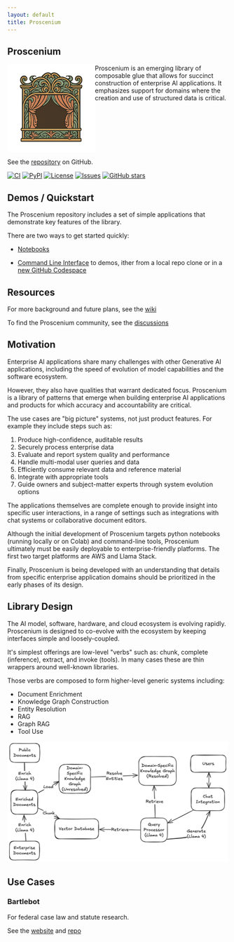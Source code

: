 ```yaml
---
layout: default  
title: Proscenium
---
```


## Proscenium

<img src="./assets/images/logo.png" align="left" width="200px" alt="proscenium logo"/>

Proscenium is an emerging library of composable glue that allows for succinct construction of enterprise AI applications.
It emphasizes support for domains where the creation and use of structured data is critical.

<br clear="left"/>

See the [repository](https://github.com/The-AI-Alliance/proscenium) on GitHub.

[![CI](https://github.com/The-AI-Alliance/proscenium/actions/workflows/pytest.yml/badge.svg)](https://github.com/The-AI-Alliance/proscenium/actions/workflows/pytest.yml)
[![PyPI](https://img.shields.io/pypi/v/proscenium)](https://pypi.org/project/proscenium/)
[![License](https://img.shields.io/github/license/The-AI-Alliance/proscenium)](https://github.com/The-AI-Alliance/proscenium/tree/main?tab=Apache-2.0-1-ov-file#readme)
[![Issues](https://img.shields.io/github/issues/The-AI-Alliance/proscenium)](https://github.com/The-AI-Alliance/proscenium/issues)
[![GitHub stars](https://img.shields.io/github/stars/The-AI-Alliance/proscenium?style=social)](https://github.com/The-AI-Alliance/proscenium/stargazers)

## Demos / Quickstart

The Proscenium repository includes a set of simple applications that demonstrate key features of the library.

There are two ways to get started quickly:

- [Notebooks](https://github.com/The-AI-Alliance/proscenium/tree/main/notebooks)

- [Command Line Interface](https://github.com/The-AI-Alliance/proscenium/blob/main/CLI.md) to demos, ither from a local repo clone or in a [new GitHub Codespace](https://github.com/codespaces/new/The-AI-Alliance/proscenium)

## Resources

For more background and future plans, see the [wiki](https://github.com/The-AI-Alliance/proscenium/wiki)

To find the Proscenium community, see the [discussions](https://github.com/The-AI-Alliance/proscenium/discussions)

## Motivation

Enterprise AI applications share many challenges with other Generative AI applications,
including the speed of evolution of model capabilities and the software ecosystem.

However, they also have qualities that warrant dedicated focus.
Proscenium is a library of patterns that emerge when building enterprise
AI applications and products for which accuracy and accountability are critical.

The use cases are "big picture" systems, not just product features.
For example they include steps such as:

1. Produce high-confidence, auditable results
2. Securely process enterprise data
3. Evaluate and report system quality and performance
4. Handle multi-modal user queries and data
5. Efficiently consume relevant data and reference material
6. Integrate with appropriate tools
7. Guide owners and subject-matter experts through system evolution options

The applications themselves are complete enough to provide insight
into specific user interactions, in a range of settings such as
integrations with chat systems or collaborative document editors.

Although the initial development of Proscenium targets
python notebooks (running locally or on Colab)
and command-line tools, Proscenium ultimately must be easily
deployable to enterprise-friendly platforms.
The first two target platforms are AWS and Llama Stack.

Finally, Proscenium is being developed with an understanding that
details from specific enterprise application domains should be
prioritized in the early phases of its design.

## Library Design

The AI model, software, hardware, and cloud ecosystem is evolving rapidly.
Proscenium is designed to co-evolve with the ecosystem by keeping interfaces
simple and loosely-coupled.

It's simplest offerings are low-level "verbs" such as:
chunk, complete (inference), extract, and invoke (tools).
In many cases these are thin wrappers around well-known libraries.

Those verbs are composed to form higher-level generic systems
including:

- Document Enrichment
- Knowledge Graph Construction
- Entity Resolution
- RAG
- Graph RAG
- Tool Use

<img src="./assets/images/kg_diagram.png" width="600px" alt="kg diagram"/>

## Use Cases

### Bartlebot

For federal case law and statute research.

See the [website](https://the-ai-alliance.github.io/bartlebot/) and [repo](https://github.com/The-AI-Alliance/bartlebot)
